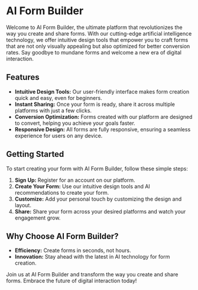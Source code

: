 # AI Form Builder

Welcome to AI Form Builder, the ultimate platform that revolutionizes the way you create and share forms. With our cutting-edge artificial intelligence technology, we offer intuitive design tools that empower you to craft forms that are not only visually appealing but also optimized for better conversion rates. Say goodbye to mundane forms and welcome a new era of digital interaction.

## Features


- **Intuitive Design Tools:** Our user-friendly interface makes form creation quick and easy, even for beginners.
- **Instant Sharing:** Once your form is ready, share it across multiple platforms with just a few clicks.
- **Conversion Optimization:** Forms created with our platform are designed to convert, helping you achieve your goals faster.
- **Responsive Design:** All forms are fully responsive, ensuring a seamless experience for users on any device.

## Getting Started

To start creating your form with AI Form Builder, follow these simple steps:

1. **Sign Up:** Register for an account on our platform.
2. **Create Your Form:** Use our intuitive design tools and AI recommendations to create your form.
3. **Customize:** Add your personal touch by customizing the design and layout.
4. **Share:** Share your form across your desired platforms and watch your engagement grow.

## Why Choose AI Form Builder?

- **Efficiency:** Create forms in seconds, not hours.
- **Innovation:** Stay ahead with the latest in AI technology for form creation.


Join us at AI Form Builder and transform the way you create and share forms. Embrace the future of digital interaction today!
